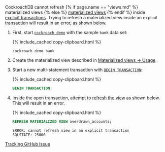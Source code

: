 CockroachDB cannot refresh {%  if page.name == "views.md" %} materialized views {%  else %} [materialized views](views.html#materialized-views) {%  endif %} inside [explicit transactions](begin-transaction.html). Trying to refresh a materialized view inside an explicit transaction will result in an error, as shown below.

1. First, start [`cockroach demo`](cockroach-demo.html) with the sample `bank` data set:

    {%  include_cached copy-clipboard.html %}
    ~~~ shell
    cockroach demo bank
    ~~~

2. Create the materialized view described in [Materialized views &#8594; Usage](views.html#usage).

3. Start a new multi-statement transaction with [`BEGIN TRANSACTION`](begin-transaction.html):

    {%  include_cached copy-clipboard.html %}
    ~~~ sql
    BEGIN TRANSACTION;
    ~~~

4. Inside the open transaction, attempt to [refresh the view](refresh.html) as shown below. This will result in an error.

    {%  include_cached copy-clipboard.html %}
    ~~~ sql
    REFRESH MATERIALIZED VIEW overdrawn_accounts;
    ~~~

    ~~~
    ERROR: cannot refresh view in an explicit transaction
    SQLSTATE: 25000
    ~~~

[Tracking GitHub Issue](https://github.com/cockroachdb/cockroach/issues/66008)

